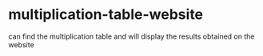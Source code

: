 # multiplication-table-website
can find the multiplication table and will display the results obtained on the website
